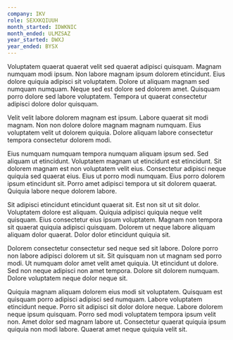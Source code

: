 ```yaml
---
company: IKV
role: SEXXKQIUUH
month_started: IDWKNIC
month_ended: ULMZSAZ
year_started: DWXJ
year_ended: BYSX
---
```


Voluptatem quaerat quaerat velit sed quaerat adipisci quisquam. Magnam numquam modi ipsum. Non labore magnam ipsum dolorem etincidunt. Eius dolore quiquia adipisci sit voluptatem. Dolore ut aliquam magnam sed numquam numquam. Neque sed est dolore sed dolorem amet. Quisquam porro dolore sed labore voluptatem. Tempora ut quaerat consectetur adipisci dolore dolor quisquam.

Velit velit labore dolorem magnam est ipsum. Labore quaerat sit modi magnam. Non non dolore dolore magnam magnam numquam. Eius voluptatem velit ut dolorem quiquia. Dolore aliquam labore consectetur tempora consectetur dolorem modi.

Eius numquam numquam tempora numquam aliquam ipsum sed. Sed aliquam ut etincidunt. Voluptatem magnam ut etincidunt est etincidunt. Sit dolorem magnam est non voluptatem velit eius. Consectetur adipisci neque quiquia sed quaerat eius. Eius ut porro modi numquam. Eius porro dolorem ipsum etincidunt sit. Porro amet adipisci tempora ut sit dolorem quaerat. Quiquia labore neque dolorem labore.

Sit adipisci etincidunt etincidunt quaerat sit. Est non sit ut sit dolor. Voluptatem dolore est aliquam. Quiquia adipisci quiquia neque velit quisquam. Eius consectetur eius ipsum voluptatem. Magnam non tempora sit quaerat quiquia adipisci quisquam. Dolorem ut neque labore aliquam aliquam dolor quaerat. Dolor dolor etincidunt quiquia sit.

Dolorem consectetur consectetur sed neque sed sit labore. Dolore porro non labore adipisci dolorem ut sit. Sit quisquam non ut magnam sed porro modi. Ut numquam dolor amet velit amet quiquia. Ut etincidunt ut dolore. Sed non neque adipisci non amet tempora. Dolore sit dolorem numquam. Dolore voluptatem neque dolor neque sit.

Quiquia magnam aliquam dolorem eius modi sit voluptatem. Quisquam est quisquam porro adipisci adipisci sed numquam. Labore voluptatem etincidunt neque. Porro sit adipisci sit dolor dolore neque. Labore dolorem neque ipsum quisquam. Porro sed modi voluptatem tempora ipsum velit non. Amet dolor sed magnam labore ut. Consectetur quaerat quiquia ipsum quiquia non modi labore. Quaerat amet neque quiquia velit sit.
    